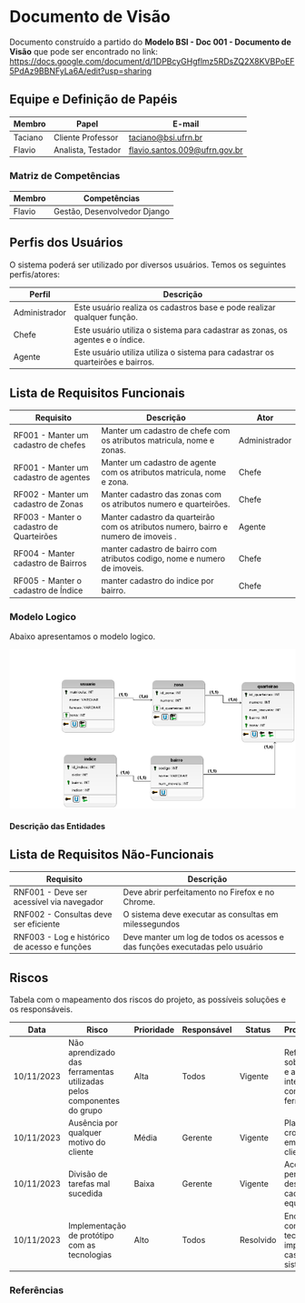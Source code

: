 # Documento de Visão

Documento construído a partido do **Modelo BSI - Doc 001 - Documento de Visão** que pode ser encontrado no
link: https://docs.google.com/document/d/1DPBcyGHgflmz5RDsZQ2X8KVBPoEF5PdAz9BBNFyLa6A/edit?usp=sharing

## Equipe e Definição de Papéis

Membro     |     Papel   |   E-mail   |
---------  | ----------- | ---------- |
Taciano    | Cliente Professor  | taciano@bsi.ufrn.br
Flavio     | Analista, Testador | flavio.santos.009@ufrn.gov.br


### Matriz de Competências

Membro     |     Competências   |
---------  | ----------- |
Flavio     | Gestão, Desenvolvedor Django |

## Perfis dos Usuários

O sistema poderá ser utilizado por diversos usuários. Temos os seguintes perfis/atores:

Perfil                                 | Descrição   |
---------                              | ----------- |
Administrador | Este usuário realiza os cadastros base e pode realizar qualquer função.
Chefe | Este usuário utiliza o sistema para cadastrar as zonas, os agentes e o índice.
Agente | Este usuário utiliza utiliza o sistema para cadastrar os quarteirões e bairros.

## Lista de Requisitos Funcionais

Requisito                                 | Descrição   | Ator |
---------                                 | ----------- | ---------- |
RF001 - Manter um cadastro de chefes     | Manter um cadastro de chefe com os atributos matricula, nome e zonas. | Administrador |
RF001 - Manter um cadastro de agentes     | Manter um cadastro de agente com os atributos matricula, nome e zona. | Chefe |
RF002 - Manter um cadastro de Zonas | Manter cadastro das zonas com os atributos numero e quarteirões. | Chefe |
RF003 - Manter o cadastro de Quarteirões | Manter cadastro da quarteirão com os atributos numero, bairro e numero de imoveis . | Agente |
RF004 - Manter cadastro de Bairros | manter cadastro de bairro com atributos codigo, nome e numero de imoveis. | Chefe |
RF005 - Manter o cadastro de Índice | manter cadastro do indice por bairro. | Chefe |

### Modelo Logico

Abaixo apresentamos o modelo logico.

 ![Modelo Conceitual](images/logico_2.png)


#### Descrição das Entidades

## Lista de Requisitos Não-Funcionais

Requisito                                 | Descrição   |
---------                                 | ----------- |
RNF001 - Deve ser acessível via navegador | Deve abrir perfeitamento no Firefox e no Chrome. |
RNF002 - Consultas deve ser eficiente | O sistema deve executar as consultas em milessegundos |
RNF003 - Log e histórico de acesso e funções | Deve manter um log de todos os acessos e das funções executadas pelo usuário |

## Riscos

Tabela com o mapeamento dos riscos do projeto, as possíveis soluções e os responsáveis.

Data | Risco | Prioridade | Responsável | Status | Providência/Solução |
------ | ------ | ------ | ------ | ------ | ------ |
10/11/2023 | Não aprendizado das ferramentas utilizadas pelos componentes do grupo | Alta | Todos | Vigente | Reforçar estudos sobre as ferramentas e aulas com a integrante que conhece a ferramenta |
10/11/2023 | Ausência por qualquer motivo do cliente | Média | Gerente | Vigente | Planejar o cronograma tendo em base a agenda do cliente |
10/11/2023 | Divisão de tarefas mal sucedida | Baixa | Gerente | Vigente | Acompanhar de perto o desenvolvimento de cada membro da equipe |
10/11/2023 | Implementação de protótipo com as tecnologias | Alto | Todos | Resolvido | Encontrar tutorial com a maioria da tecnologia e implementar um caso base do sistema |

### Referências